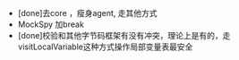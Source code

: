 - [done]去core  ，瘦身agent, 走其他方式
- MockSpy 加break
- [done]校验和其他字节码框架有没有冲突，理论上是有的，走visitLocalVariable这种方式操作局部变量表最安全

